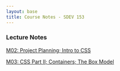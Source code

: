 ```yaml
---
layout: base
title: Course Notes - SDEV 153
---
```


### Lecture Notes

[M02: Project Planning; Intro to CSS](m02.md)

[M03: CSS Part II; Containers; The Box Model](m03.md)
